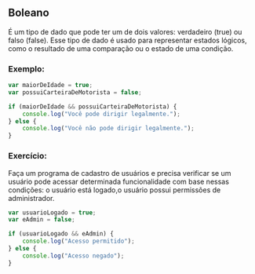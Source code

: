 ## Boleano
É um tipo de dado que pode ter um de dois valores: verdadeiro (true) ou falso (false). Esse tipo de dado é usado para representar estados lógicos, como o resultado de uma comparação ou o estado de uma condição.

### Exemplo:
```javascript
var maiorDeIdade = true;
var possuiCarteiraDeMotorista = false;

if (maiorDeIdade && possuiCarteiraDeMotorista) {
    console.log("Você pode dirigir legalmente.");
} else {
    console.log("Você não pode dirigir legalmente.");
}
```

### Exercício:
Faça um programa de cadastro  de usuários e precisa verificar se um usuário pode acessar determinada funcionalidade com base nessas condições: o usuário está logado,o usuário possui permissões de administrador.
```javascript
var usuarioLogado = true;
var eAdmin = false;

if (usuarioLogado && eAdmin) {
    console.log("Acesso permitido");
} else {
    console.log("Acesso negado");
}
```